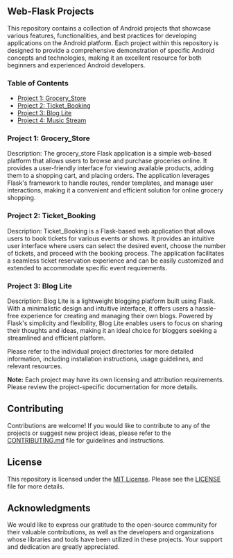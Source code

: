 ## Web-Flask Projects

This repository contains a collection of Android projects that showcase various features, functionalities, and best practices for developing applications on the Android platform. Each project within this repository is designed to provide a comprehensive demonstration of specific Android concepts and technologies, making it an excellent resource for both beginners and experienced Android developers.

### Table of Contents

- [Project 1: Grocery_Store](#project-1-name)
- [Project 2: Ticket_Booking](#project-2-name)
- [Project 3: Blog Lite](#project-3-name)
- [Project 4: Music Stream](#project-4-name)

### Project 1: Grocery_Store

Description: The grocery_store Flask application is a simple web-based platform that allows users to browse and purchase groceries online. It provides a user-friendly interface for viewing available products, adding them to a shopping cart, and placing orders. The application leverages Flask's framework to handle routes, render templates, and manage user interactions, making it a convenient and efficient solution for online grocery shopping.

### Project 2: Ticket_Booking

Description: Ticket_Booking is a Flask-based web application that allows users to book tickets for various events or shows. It provides an intuitive user interface where users can select the desired event, choose the number of tickets, and proceed with the booking process. The application facilitates a seamless ticket reservation experience and can be easily customized and extended to accommodate specific event requirements.

### Project 3: Blog Lite

Description: Blog Lite is a lightweight blogging platform built using Flask. With a minimalistic design and intuitive interface, it offers users a hassle-free experience for creating and managing their own blogs. Powered by Flask's simplicity and flexibility, Blog Lite enables users to focus on sharing their thoughts and ideas, making it an ideal choice for bloggers seeking a streamlined and efficient platform.

Please refer to the individual project directories for more detailed information, including installation instructions, usage guidelines, and relevant resources.

**Note:** Each project may have its own licensing and attribution requirements. Please review the project-specific documentation for more details.

## Contributing

Contributions are welcome! If you would like to contribute to any of the projects or suggest new project ideas, please refer to the [CONTRIBUTING.md](CONTRIBUTING.md) file for guidelines and instructions.

## License

This repository is licensed under the [MIT License](LICENSE). Please see the [LICENSE](LICENSE) file for more details.

## Acknowledgments

We would like to express our gratitude to the open-source community for their valuable contributions, as well as the developers and organizations whose libraries and tools have been utilized in these projects. Your support and dedication are greatly appreciated.
